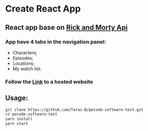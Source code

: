 # Create React App

## React app base on [Rick and Morty Api](https://rickandmortyapi.com/)

### App have 4 tabs in the navigation panel:

- Characters;
- Episodes;
- Locations;
- My watch list.

### Follow the [Link](https://taras-b.github.io/pecode-software-test/) to a hosted website

## **Usage**:

```sh
git clone https://github.com/Taras-B/pecode-software-test.git
cd pecode-software-test
yarn install
yarn start
```
